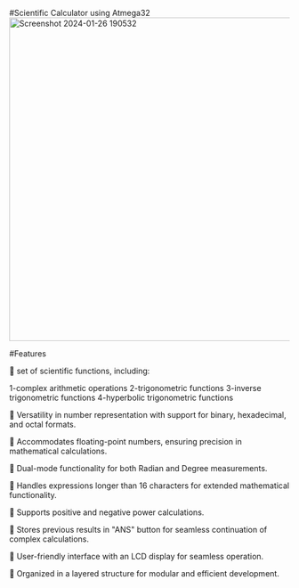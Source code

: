 #Scientific Calculator using Atmega32
<img width="581" alt="Screenshot 2024-01-26 190532" src="https://github.com/raghadislam/scientific_calculator/assets/112733878/b59ec79a-88a2-4fdc-b003-3cf51c12dea7">

#Features

📌 set of scientific functions, including:

1-complex arithmetic operations
2-trigonometric functions
3-inverse trigonometric functions
4-hyperbolic trigonometric functions

📌 Versatility in number representation with support for binary, hexadecimal, and octal formats.

📌 Accommodates floating-point numbers, ensuring precision in mathematical calculations.

📌 Dual-mode functionality for both Radian and Degree measurements.

📌 Handles expressions longer than 16 characters for extended mathematical functionality.

📌 Supports positive and negative power calculations.

📌 Stores previous results in "ANS" button for seamless continuation of complex calculations.

📌 User-friendly interface with an LCD display for seamless operation.

📌 Organized in a layered structure for modular and efficient development.
